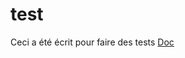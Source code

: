 # test

Ceci a été écrit pour faire des tests                                                          <a href="/moelauverjat/test/actions/runs/2461274941">Doc</a>
